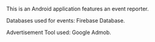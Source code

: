 This is an Android application features an event reporter. 

Databases used for events: Firebase Database.

Advertisement Tool used: Google Admob.
